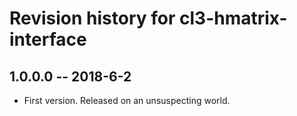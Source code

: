 # Revision history for cl3-hmatrix-interface

## 1.0.0.0  -- 2018-6-2

* First version. Released on an unsuspecting world.
